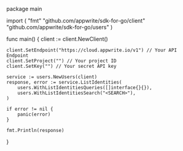 package main

import (
    "fmt"
    "github.com/appwrite/sdk-for-go/client"
    "github.com/appwrite/sdk-for-go/users"
)

func main() {
    client := client.NewClient()

    client.SetEndpoint("https://cloud.appwrite.io/v1") // Your API Endpoint
    client.SetProject("") // Your project ID
    client.SetKey("") // Your secret API key

    service := users.NewUsers(client)
    response, error := service.ListIdentities(
        users.WithListIdentitiesQueries([]interface{}{}),
        users.WithListIdentitiesSearch("<SEARCH>"),
    )

    if error != nil {
        panic(error)
    }

    fmt.Println(response)
}
